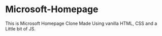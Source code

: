 # Microsoft-Homepage
This is Microsoft Homepage Clone Made Using vanilla HTML, CSS and a Little bit of JS.
